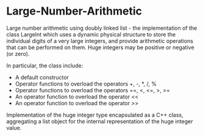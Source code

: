 # Large-Number-Arithmetic
Large number arithmetic using doubly linked list - the implementation of the class LargeInt which uses a dynamic physical structure to store the individual digits of a very large integers, and provide arithmetic operations that can be performed on them. Huge integers may be positive or negative (or zero).

In particular, the class include:
- A default constructor 
- Operator functions to overload the operators +, -, *, /, %
- Operator functions to overload the operators ==, <, <=, >, >=
- An operator function to overload the operator << 
- An operator function to overload the operator >> 

Implementation of the huge integer type encapsulated as a C++ class, aggregating a list object for the internal representation of the huge integer value.
